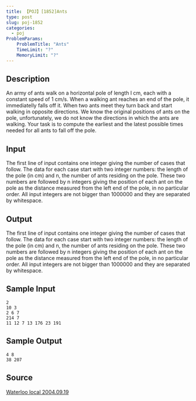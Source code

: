 ```yaml
---
title: 【POJ】[1852]Ants
type: post
slug: poj-1852
categories:
  - poj
ProblemParams:
    ProblemTitle: "Ants"
    TimeLimit: "?"
    MemoryLimit: "?"
---
```


## Description

An army of ants walk on a horizontal pole of length l cm, each with a constant speed of 1 cm/s. When a walking ant reaches an end of the pole, it immediatelly falls off it. When two ants meet they turn back and start walking in opposite directions. We know the original positions of ants on the pole, unfortunately, we do not know the directions in which the ants are walking. Your task is to compute the earliest and the latest possible times needed for all ants to fall off the pole.

## Input

The first line of input contains one integer giving the number of cases that follow. The data for each case start with two integer numbers: the length of the pole (in cm) and n, the number of ants residing on the pole. These two numbers are followed by n integers giving the position of each ant on the pole as the distance measured from the left end of the pole, in no particular order. All input integers are not bigger than 1000000 and they are separated by whitespace.

## Output

The first line of input contains one integer giving the number of cases that follow. The data for each case start with two integer numbers: the length of the pole (in cm) and n, the number of ants residing on the pole. These two numbers are followed by n integers giving the position of each ant on the pole as the distance measured from the left end of the pole, in no particular order. All input integers are not bigger than 1000000 and they are separated by whitespace.

## Sample Input

```
2
10 3
2 6 7
214 7
11 12 7 13 176 23 191

```

## Sample Output

```
4 8
38 207

```

## Source

[Waterloo local 2004.09.19](http://poj.org/searchproblem?field=source&key=Waterloo+local+2004.09.19)
